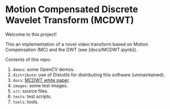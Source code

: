 # Motion Compensated Discrete Wavelet Transform (MCDWT)

Welcome to this project!

This an implementation of a novel video transform based on Motion Compensation (MC) and the DWT (see [docs/MCDWT.ipynb]).

Contents of this repo:

1. `demos`: some OpenCV demos.
2. `distribute`: use of Distutils for distributing this software (unmaintained).
3. `docs`: [MCDWT white paper](https://sistemas-multimedia.github.io/MCDWT/).
4. `images`: some test images.
5. `src`: source files.
7. `tests`: test scripts.
8. `tools`: tools.
